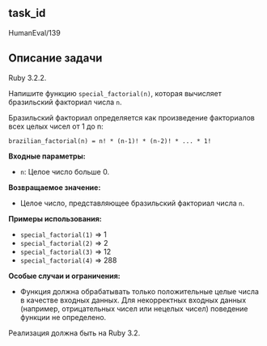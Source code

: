 ## task_id
HumanEval/139

## Описание задачи
Ruby 3.2.2.

Напишите функцию `special_factorial(n)`, которая вычисляет бразильский факториал числа `n`.

Бразильский факториал определяется как произведение факториалов всех целых чисел от 1 до n:

`brazilian_factorial(n) = n! * (n-1)! * (n-2)! * ... * 1!`

**Входные параметры:**

* `n`: Целое число больше 0.

**Возвращаемое значение:**

* Целое число, представляющее бразильский факториал числа `n`.

**Примеры использования:**

* `special_factorial(1)`  => 1
* `special_factorial(2)`  => 2
* `special_factorial(3)`  => 12
* `special_factorial(4)`  => 288


**Особые случаи и ограничения:**

* Функция должна обрабатывать только положительные целые числа в качестве входных данных.  Для некорректных входных данных (например, отрицательных чисел или нецелых чисел) поведение функции не определено.


Реализация должна быть на Ruby 3.2.


